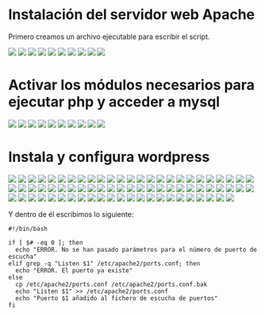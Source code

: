 # Instalación del servidor web Apache

Primero creamos un archivo ejecutable para escribir el script.

![](/Tema1/img2/Screenshot_1.png)
![](/Tema1/img2/Screenshot_2.png)
![](/Tema1/img2/Screenshot_3.png)
![](/Tema1/img2/Screenshot_4.png)
![](/Tema1/img2/Screenshot_5.png)
![](/Tema1/img2/Screenshot_6.png)
![](/Tema1/img2/Screenshot_6_1.png)
![](/Tema1/img2/Screenshot_6_2.png)
![](/Tema1/img2/Screenshot_6_3.png)
![](/Tema1/img2/Screenshot_6_4.png)

# Activar los módulos necesarios para ejecutar php y acceder a mysql

![](/Tema1/img2/Screenshot_7.png)
![](/Tema1/img2/Screenshot_8.png)
![](/Tema1/img2/Screenshot_9.png)
![](/Tema1/img2/Screenshot_10.png)
![](/Tema1/img2/Screenshot_11.png)
![](/Tema1/img2/Screenshot_12.png)
![](/Tema1/img2/Screenshot_13.png)
![](/Tema1/img2/Screenshot_14.png)
![](/Tema1/img2/Screenshot_15.png)
![](/Tema1/img2/Screenshot_16.png)

# Instala y configura wordpress

![](/Tema1/img2/Screenshot_17.png)
![](/Tema1/img2/Screenshot_18.png)
![](/Tema1/img2/Screenshot_19.png)
![](/Tema1/img2/Screenshot_20.png)
![](/Tema1/img2/Screenshot_21.png)
![](/Tema1/img2/Screenshot_22.png)
![](/Tema1/img2/Screenshot_23.png)
![](/Tema1/img2/Screenshot_24.png)
![](/Tema1/img2/Screenshot_25.png)
![](/Tema1/img2/Screenshot_26.png)
![](/Tema1/img2/Screenshot_27.png)
![](/Tema1/img2/Screenshot_28.png)
![](/Tema1/img2/Screenshot_29.png)
![](/Tema1/img2/Screenshot_30.png)
![](/Tema1/img2/Screenshot_31.png)
![](/Tema1/img2/Screenshot_32.png)
![](/Tema1/img2/Screenshot_33.png)
![](/Tema1/img2/Screenshot_34.png)
![](/Tema1/img2/Screenshot_35.png)
![](/Tema1/img2/Screenshot_36.png)
![](/Tema1/img2/Screenshot_37.png)
![](/Tema1/img2/Screenshot_38.png)
![](/Tema1/img2/Screenshot_39.png)
![](/Tema1/img2/Screenshot_40.png)
![](/Tema1/img2/Screenshot_41.png)
![](/Tema1/img2/Screenshot_42.png)
![](/Tema1/img2/Screenshot_43.png)
![](/Tema1/img2/Screenshot_44.png)
![](/Tema1/img2/Screenshot_45.png)
![](/Tema1/img2/Screenshot_46.png)
![](/Tema1/img2/Screenshot_47.png)
![](/Tema1/img2/Screenshot_48.png)
![](/Tema1/img2/Screenshot_49.png)
![](/Tema1/img2/Screenshot_50.png)
![](/Tema1/img2/Screenshot_51.png)
![](/Tema1/img2/Screenshot_52.png)
![](/Tema1/img2/Screenshot_53.png)
![](/Tema1/img2/Screenshot_54.png)
![](/Tema1/img2/Screenshot_55.png)
![](/Tema1/img2/Screenshot_56.png)
![](/Tema1/img2/Screenshot_57.png)
![](/Tema1/img2/Screenshot_58.png)
![](/Tema1/img2/Screenshot_59.png)
![](/Tema1/img2/Screenshot_60.png)
![](/Tema1/img2/Screenshot_61.png)
![](/Tema1/img2/Screenshot_62.png)
![](/Tema1/img2/Screenshot_63.png)
![](/Tema1/img2/Screenshot_64.png)
![](/Tema1/img2/Screenshot_65.png)
![](/Tema1/img2/Screenshot_66.png)
![](/Tema1/img2/Screenshot_67.png)
![](/Tema1/img2/Screenshot_68.png)
![](/Tema1/img2/Screenshot_69.png)
![](/Tema1/img2/Screenshot_70.png)
![](/Tema1/img2/Screenshot_71.png)
![](/Tema1/img2/Screenshot_72.png)
![](/Tema1/img2/Screenshot_73.png)
![](/Tema1/img2/Screenshot_74.png)
![](/Tema1/img2/Screenshot_75.png)
![](/Tema1/img2/Screenshot_76.png)
![](/Tema1/img2/Screenshot_77.png)
![](/Tema1/img2/Screenshot_78.png)
![](/Tema1/img2/Screenshot_79.png)
![](/Tema1/img2/Screenshot_80.png)
![](/Tema1/img2/Screenshot_81.png)
![](/Tema1/img2/Screenshot_82.png)
![](/Tema1/img2/Screenshot_83.png)
![](/Tema1/img2/Screenshot_84.png)
![](/Tema1/img2/Screenshot_85.png)
![](/Tema1/img2/Screenshot_86.png)
![](/Tema1/img2/Screenshot_87.png)
![](/Tema1/img2/Screenshot_88.png)
![](/Tema1/img2/Screenshot_89.png)

Y dentro de él escribimos lo siguiente:

```
#!/bin/bash

if [ $# -eq 0 ]; then
  echo "ERROR. No se han pasado parámetros para el número de puerto de escucha"
elif grep -q "Listen $1" /etc/apache2/ports.conf; then
  echo "ERROR. El puerto ya existe"
else
  cp /etc/apache2/ports.conf /etc/apache2/ports.conf.bak
  echo "Listen $1" >> /etc/apache2/ports.conf
  echo "Puerto $1 añadido al fichero de escucha de puertos"
fi
```


